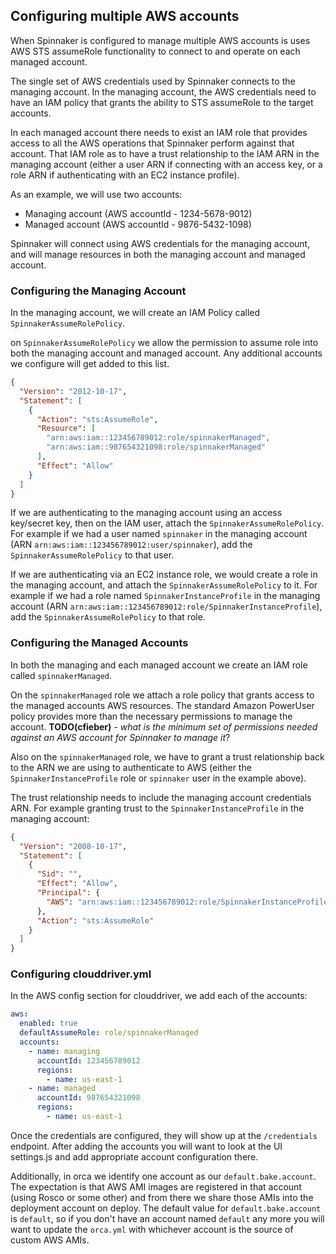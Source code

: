 ## Configuring multiple AWS accounts

When Spinnaker is configured to manage multiple AWS accounts is uses AWS STS
assumeRole functionality to connect to and operate on each managed account.

The single set of AWS credentials used by Spinnaker connects to the managing
account. In the managing account, the AWS credentials need to have an IAM policy 
that grants the ability to STS assumeRole to the target accounts.

In each managed account there needs to exist an IAM role that provides access to
all the AWS operations that Spinnaker perform against that account. That IAM role
as to have a trust relationship to the IAM ARN in the managing account (either a
user ARN if connecting with an access key, or a role ARN if authenticating with an EC2
instance profile).

As an example, we will use two accounts:
* Managing account (AWS accountId - 1234-5678-9012)
* Managed account (AWS accountId - 9876-5432-1098)

Spinnaker will connect using AWS credentials for the managing account, and will
manage resources in both the managing account and managed account.

### Configuring the Managing Account

In the managing account, we will create an IAM Policy called `SpinnakerAssumeRolePolicy`.

on `SpinnakerAssumeRolePolicy` we allow the permission to assume role into both the managing
account and managed account. Any additional accounts we configure will get added to this list.

````json
{
  "Version": "2012-10-17", 
  "Statement": [
    {
      "Action": "sts:AssumeRole",
      "Resource": [
        "arn:aws:iam::123456789012:role/spinnakerManaged",
        "arn:aws:iam::987654321098:role/spinnakerManaged"
      ], 
      "Effect": "Allow"
    }
  ]
}
````

If we are authenticating to the managing account using an access key/secret key, then on
the IAM user, attach the `SpinnakerAssumeRolePolicy`. For example if we had a user named
`spinnaker` in the managing account (ARN `arn:aws:iam::123456789012:user/spinnaker`),
add the `SpinnakerAssumeRolePolicy` to that user.

If we are authenticating via an EC2 instance role, we would create a role in the managing
account, and attach the `SpinnakerAssumeRolePolicy` to it. For example if we had a role
named `SpinnakerInstanceProfile` in the managing account 
(ARN `arn:aws:iam::123456789012:role/SpinnakerInstanceProfile`), add the
`SpinnakerAssumeRolePolicy` to that role.

### Configuring the Managed Accounts

In both the managing and each managed account we create an IAM role called `spinnakerManaged`.

On the `spinnakerManaged` role we attach a role policy that grants access to the managed accounts AWS
resources. The standard Amazon PowerUser policy provides more than the necessary permissions to
manage the account. **TODO(cfieber)** - *what is the minimum set of permissions needed against an
AWS account for Spinnaker to manage it*?

Also on the `spinnakerManaged` role, we have to grant a trust relationship back to the ARN we
are using to authenticate to AWS (either the `SpinnakerInstanceProfile` role or `spinnaker` user
in the example above).

The trust relationship needs to include the managing account credentials ARN. For example granting
trust to the `SpinnakerInstanceProfile` in the managing account:

````json
{
  "Version": "2008-10-17",
  "Statement": [
    {
      "Sid": "",
      "Effect": "Allow",
      "Principal": {
        "AWS": "arn:aws:iam::123456789012:role/SpinnakerInstanceProfile"
      },
      "Action": "sts:AssumeRole"
    }
  ]
}
````

### Configuring clouddriver.yml

In the AWS config section for clouddriver, we add each of the accounts:

````yml
aws:
  enabled: true
  defaultAssumeRole: role/spinnakerManaged
  accounts:
    - name: managing
      accountId: 123456789012
      regions:
        - name: us-east-1
    - name: managed
      accountId: 987654321098
      regions:
        - name: us-east-1
````

Once the credentials are configured, they will show up at the `/credentials` endpoint.
After adding the accounts you will want to look at the UI settings.js and add appropriate
account configuration there.

Additionally, in orca we identify one account as our `default.bake.account`. The expectation
is that AWS AMI images are registered in that account (using Rosco or some other) and from
there we share those AMIs into the deployment account on deploy. The default value for
`default.bake.account` is `default`, so if you don't have an account named `default` any
more you will want to update the `orca.yml` with whichever account is the source of 
custom AWS AMIs.
